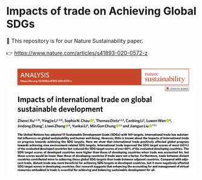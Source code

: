 
# Impacts of trade on Achieving Global SDGs

:red_circle: This repository is for our Nature Sustainability paper.

:point_right: https://www.nature.com/articles/s41893-020-0572-z

<p align="left">
  <img src="/pubs/paper_header.png" />
</p>



